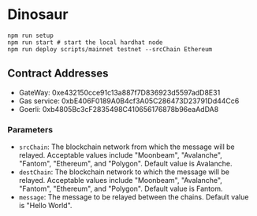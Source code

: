 # Dinosaur

```shell
npm run setup
npm run start # start the local hardhat node
npm run deploy scripts/mainnet testnet --srcChain Ethereum
```

## Contract Addresses

- GateWay: 0xe432150cce91c13a887f7D836923d5597adD8E31
- Gas service: 0xbE406F0189A0B4cf3A05C286473D23791Dd44Cc6
- Goerli: 0xb4805Bc3cF2835498C410656176878b96eaAdDA8

### Parameters

- `srcChain`: The blockchain network from which the message will be relayed. Acceptable values include "Moonbeam", "Avalanche", "Fantom", "Ethereum", and "Polygon". Default value is Avalanche.
- `destChain`: The blockchain network to which the message will be relayed. Acceptable values include "Moonbeam", "Avalanche", "Fantom", "Ethereum", and "Polygon". Default value is Fantom.
- `message`: The message to be relayed between the chains. Default value is "Hello World".
